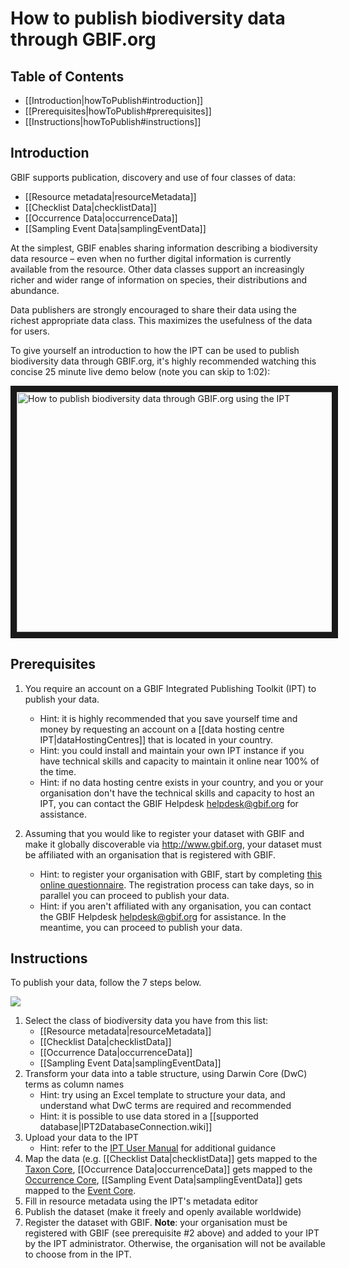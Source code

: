 # How to publish biodiversity data through GBIF.org

## Table of Contents
+ [[Introduction|howToPublish#introduction]]
+ [[Prerequisites|howToPublish#prerequisites]]
+ [[Instructions|howToPublish#instructions]]

## Introduction

GBIF supports publication, discovery and use of four classes of data:

* [[Resource metadata|resourceMetadata]]
* [[Checklist Data|checklistData]] 
* [[Occurrence Data|occurrenceData]] 
* [[Sampling Event Data|samplingEventData]]  

At the simplest, GBIF enables sharing information describing a biodiversity data resource – even when no further digital information is currently available from the resource. Other data classes support an increasingly richer and wider range of information on species, their distributions and abundance.

Data publishers are strongly encouraged to share their data using the richest appropriate data class. This maximizes the usefulness of the data for users.

To give yourself an introduction to how the IPT can be used to publish biodiversity data through GBIF.org, it's highly recommended watching this concise 25 minute live demo below (note you can skip to 1:02):

<a href="https://vimeo.com/221572634" target="_blank"><img src="https://i.vimeocdn.com/video/639873882_1280x720.jpg" alt="How to publish biodiversity data through GBIF.org using the IPT" width="640" height="384" border="10" /></a>

## Prerequisites
1. You require an account on a GBIF Integrated Publishing Toolkit (IPT) to publish your data. 
  
    * Hint: it is highly recommended that you save yourself time and money by requesting an account on a [[data hosting centre IPT|dataHostingCentres]] that is located in your country. 
    * Hint: you could install and maintain your own IPT instance if you have technical skills and capacity to maintain it online near 100% of the time.  
    * Hint: if no data hosting centre exists in your country, and you or your organisation don't have the technical skills and capacity to host an IPT, you can contact the GBIF Helpdesk <helpdesk@gbif.org> for assistance. 
2. Assuming that you would like to register your dataset with GBIF and make it globally discoverable via http://www.gbif.org, your dataset must be affiliated with an organisation that is registered with GBIF. 
    * Hint: to register your organisation with GBIF, start by completing [this online questionnaire](http://www.gbif.org/publishing-data/request-endorsement#/intro). The registration process can take days, so in parallel you can proceed to publish your data. 
    * Hint: if you aren't affiliated with any organisation, you can contact the GBIF Helpdesk <helpdesk@gbif.org> for assistance. In the meantime, you can proceed to publish your data. 

## Instructions 

To publish your data, follow the 7 steps below. 

<img src='https://github.com/gbif/ipt/wiki/gbif-ipt-docs/ipt2/flow-all.png' />

1. Select the class of biodiversity data you have from this list: 
    * [[Resource metadata|resourceMetadata]]
    * [[Checklist Data|checklistData]]
    * [[Occurrence Data|occurrenceData]]
    * [[Sampling Event Data|samplingEventData]]  
2. Transform your data into a table structure, using Darwin Core (DwC) terms as column names
    * Hint: try using an Excel template to structure your data, and understand what DwC terms are required and recommended
    * Hint: it is possible to use data stored in a [[supported database|IPT2DatabaseConnection.wiki]]
3. Upload your data to the IPT
    * Hint: refer to the [IPT User Manual](https://github.com/gbif/ipt/wiki/IPT2ManualNotes.wiki) for additional guidance
4. Map the data (e.g. [[Checklist Data|checklistData]] gets mapped to the [Taxon Core](http://rs.gbif.org/core/dwc_taxon_2015-04-24.xml), [[Occurrence Data|occurrenceData]] gets mapped to the [Occurrence Core](http://rs.gbif.org/core/dwc_occurrence_2015-07-02.xml), [[Sampling Event Data|samplingEventData]] gets mapped to the [Event Core](http://rs.gbif.org/core/dwc_event_2015_05_29.xml). 
5. Fill in resource metadata using the IPT's metadata editor
6. Publish the dataset (make it freely and openly available worldwide)
7. Register the dataset with GBIF. **Note**: your organisation must be registered with GBIF (see prerequisite #2 above) and added to your IPT by the IPT administrator. Otherwise, the organisation will not be available to choose from in the IPT. 